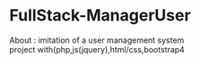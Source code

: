 # FullStack-ManagerUser
About : imitation of a user management system <br>
project with(php,js(jquery),html/css,bootstrap4 

